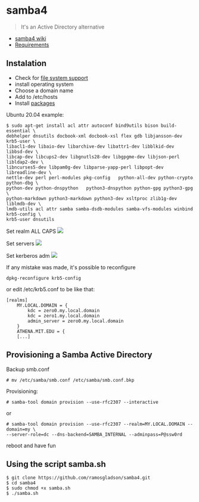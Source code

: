 # samba4
>It's an Active Directory alternative
* [samba4 wiki][samba4-doc]
* [Requirements][samba4-req]

## Instalation
- Check for [file system support][samba4-fss]
- install operating system
- Choose a domain name
- Add to /etc/hosts
- Install [packages][samba4-pac]

Ubuntu 20.04 example:

```
$ sudo apt-get install acl attr autoconf bind9utils bison build-essential \
debhelper dnsutils docbook-xml docbook-xsl flex gdb libjansson-dev krb5-user \
libacl1-dev libaio-dev libarchive-dev libattr1-dev libblkid-dev libbsd-dev \
libcap-dev libcups2-dev libgnutls28-dev libgpgme-dev libjson-perl libldap2-dev \
libncurses5-dev libpam0g-dev libparse-yapp-perl libpopt-dev libreadline-dev \
nettle-dev perl perl-modules pkg-config   python-all-dev python-crypto python-dbg \
python-dev python-dnspython   python3-dnspython python-gpg python3-gpg \
python-markdown python3-markdown python3-dev xsltproc zlib1g-dev liblmdb-dev \
lmdb-utils acl attr samba samba-dsdb-modules samba-vfs-modules winbind krb5-config \
krb5-user dnsutils
```
Set realm ALL CAPS
![][realm]

Set servers
![][krbsrv]

Set kerberos adm
![][krbadm]


If any mistake was made, it's possible to reconfigure
```
dpkg-reconfigure krb5-config
```
or edit /etc/krb5.conf to be like that:

```
[realms]
	MY.LOCAL.DOMAIN = {
		kdc = zero0.my.local.domain
		kdc = zero1.my.local.domain
		admin_server = zero0.my.local.domain
	}
	ATHENA.MIT.EDU = {
    [...]
```
## Provisioning a Samba Active Directory

Backup smb.conf
```
# mv /etc/samba/smb.conf /etc/samba/smb.conf.bkp
```
Provisioning:
```
# samba-tool domain provision --use-rfc2307 --interactive
```
or
```
# samba-tool domain provision --use-rfc2307 --realm=MY.LOCAL.DOMAIN --domain=my \
--server-role=dc --dns-backend=SAMBA_INTERNAL --adminpass=P@ssw0rd
```
reboot and have fun

## Using the script samba.sh
```
$ git clone https://github.com/ramosgladson/samba4.git
$ cd samba4
$ sudo chmod +x samba.sh
$ ./samba.sh

```

<!-- Mardown Links -->
[samba4-doc]: https://wiki.samba.org/index.php/Main_Page
[samba4-req]: https://wiki.samba.org/index.php/Operating_System_Requirements
[samba4-pac]: https://wiki.samba.org/index.php/Package_Dependencies_Required_to_Build_Samba
[samba4-fss]: https://wiki.samba.org/index.php/File_System_Support
[realm]: /_images/realm.png
[krbsrv]: /_images/krbsrv.png
[krbadm]: /_images/krbadm.png
